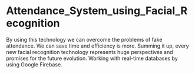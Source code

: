 # Attendance_System_using_Facial_Recognition
By using this technology we can overcome the problems of fake attendance. We can save time and efficiency is more. Summing it up, every new facial recognition technology represents huge perspectives and promises for the future evolution. Working with real-time databases by using Google Firebase.
